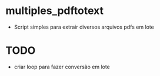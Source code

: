 # multiples_pdftotext

- Script simples para extrair diversos arquivos pdfs em lote


# TODO

- criar loop para fazer conversão em lote

